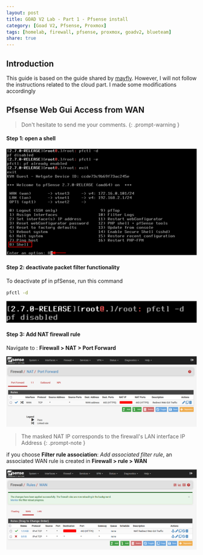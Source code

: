 ```yaml
---
layout: post
title: GOAD V2 Lab - Part 1 - Pfsense install
category: [Goad V2, Pfsense, Proxmox]
tags: [homelab, firewall, pfsense, proxmox, goadv2, blueteam]
share: true
---
```


## Introduction

This guide is based on the guide shared by [mayfly](https://mayfly277.github.io/posts/GOAD-on-proxmox-part1-install/). However, I will not follow the instructions related to the cloud part. I made some modifications accordingly

## Pfsense Web Gui Access from WAN

> Don't hesitate to send me your comments.
{: .prompt-warning }

#### Step 1: open a shell 

![Shell](/assets/img/goadv2/pfsense/2024-04-19_10-36.png)

#### Step 2: deactivate packet filter functionality

To deactivate pf in pfSense, run this command 
```bash
pfctl -d
```
![Shell2](/assets/img/goadv2/pfsense/2024-04-18_18-03_1.png)

#### Step 3: Add NAT firewall rule

Navigate to : **Firewall > NAT > Port Forward**

![NAT](/assets/img/goadv2/pfsense/2024-04-18_18-03.png)

> The masked NAT IP corresponds to the firewall's LAN interface IP Address
{: .prompt-note }

if you choose **Filter rule association**: *Add associated filter rule*, an associated WAN rule is created in **Firewall > rule > WAN**

![Wan Rule](/assets/img/goadv2/pfsense/2024-04-18_18-02.png)
